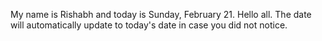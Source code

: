My name is Rishabh and today is Sunday, February 21. Hello all. The date will automatically update to today's date in case you did not notice.
